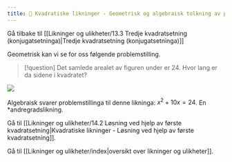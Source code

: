 ```yaml
---
title: 📄 Kvadratiske likninger - Geometrisk og algebraisk tolkning av problemstilling
---
```

Gå tilbake til [[Likninger og ulikheter/13.3 Tredje kvadratsetning (konjugatsetninga)|Tredje kvadratsetning (konjugatsetninga)]]

Geometrisk kan vi se for oss følgende problemstilling. 

> [!question] Det samlede arealet av figuren under er $24$. Hvor lang er da sidene i kvadratet?

![](Files/media/image75.png)


Algebraisk svarer problemstillinga til denne likninga:
$x^{2} + 10x = 24$. En *andregradslikning.


Gå til [[Likninger og ulikheter/14.2 Løsning ved hjelp av første kvadratsetning|Kvadratiske likninger - Løsning ved hjelp av første kvadratsetning]].

Gå til [[Likninger og ulikheter/index|oversikt over likninger og ulikheter]].

